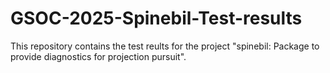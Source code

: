 # GSOC-2025-Spinebil-Test-results
This repository contains the test reults for the project "spinebil: Package to provide diagnostics for projection pursuit".   
